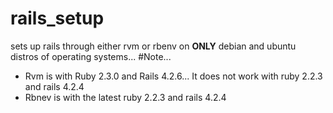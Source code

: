 # rails_setup
sets up rails through either rvm or rbenv on <b>ONLY</b> debian and ubuntu distros of operating systems...
#Note...
<ul>
	<li>Rvm is with Ruby 2.3.0 and Rails 4.2.6... It does not work with ruby 2.2.3 and rails 4.2.4</li>
	<li>Rbnev is with the latest ruby 2.2.3 and rails 4.2.4</li>
</ul>
